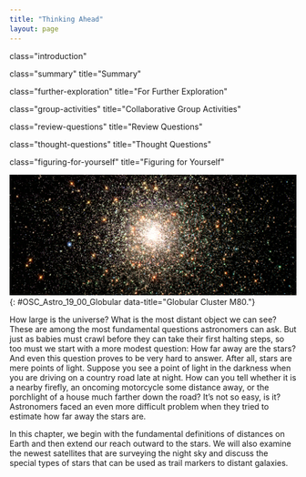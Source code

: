 ```yaml
---
title: "Thinking Ahead"
layout: page
---
```



<cnx-pi data-type="cnx.flag.introduction"> class="introduction" </cnx-pi>

<cnx-pi data-type="cnx.eoc">class="summary" title="Summary"</cnx-pi>

<cnx-pi data-type="cnx.eoc">class="further-exploration" title="For Further Exploration"</cnx-pi>

<cnx-pi data-type="cnx.eoc">class="group-activities" title="Collaborative Group Activities"</cnx-pi>

<cnx-pi data-type="cnx.eoc">class="review-questions" title="Review Questions"</cnx-pi>

<cnx-pi data-type="cnx.eoc">class="thought-questions" title="Thought Questions"</cnx-pi>

<cnx-pi data-type="cnx.eoc">class="figuring-for-yourself" title="Figuring for Yourself"</cnx-pi>

 ![Image of the Globular Cluster M 80. Globular clusters are large, spherical clusters of stars that are so compact that the central regions typically appear to us as a single object. In this photograph, thousands of yellow and red stars surround the dense center of M 80.](../resources/OSC_Astro_19_00_Globular.jpg "This beautiful image shows a giant cluster of stars called Messier 80, located about 28,000 light-years from Earth. Such crowded groups, which astronomers call globular clusters, contain hundreds of thousands of stars, including some of the RR Lyrae variables discussed in this chapter. Especially obvious in this picture are the bright red giants, which are stars similar to the Sun in mass that are nearing the ends of their lives. (credit: modification of work by The Hubble Heritage Team (AURA/ STScI/ NASA))"){: #OSC_Astro_19_00_Globular data-title="Globular Cluster M80."}

How large is the universe? What is the most distant object we can see? These are among the most fundamental questions astronomers can ask. But just as babies must crawl before they can take their first halting steps, so too must we start with a more modest question: How far away are the stars? And even this question proves to be very hard to answer. After all, stars are mere points of light. Suppose you see a point of light in the darkness when you are driving on a country road late at night. How can you tell whether it is a nearby firefly, an oncoming motorcycle some distance away, or the porchlight of a house much farther down the road? It’s not so easy, is it? Astronomers faced an even more difficult problem when they tried to estimate how far away the stars are.

In this chapter, we begin with the fundamental definitions of distances on Earth and then extend our reach outward to the stars. We will also examine the newest satellites that are surveying the night sky and discuss the special types of stars that can be used as trail markers to distant galaxies.

